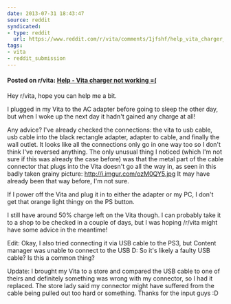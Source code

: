 ```yaml
---
date: 2013-07-31 18:43:47
source: reddit
syndicated:
- type: reddit
  url: https://www.reddit.com/r/vita/comments/1jfshf/help_vita_charger_not_working/
tags:
- vita
- reddit_submission
---
```


#### Posted on r/vita: [Help - Vita charger not working =(](https://reddit.com/r/vita/comments/1jfshf/help_vita_charger_not_working/)

Hey r/vita, hope you can help me a bit.

I plugged in my Vita to the AC adapter before going to sleep the other day, but when I woke up the next day it hadn't gained any charge at all! 

Any advice? I've already checked the connections: the vita to usb cable, usb cable into the black rectangle adapter, adapter to cable, and finally the wall outlet. It looks like all the connections only go in one way too so I don't think I've reversed anything. The only unusual thing I noticed (which I'm not sure if this was already the case before) was that the metal part of the cable connector that plugs into the Vita doesn't go all the way in, as seen in this badly taken grainy picture: http://i.imgur.com/ozM0QY5.jpg It may have already been that way before, I'm not sure.

If I power off the Vita and plug it in to either the adapter or my PC, I don't get that orange light thingy on the PS button.

I still have around 50% charge left on the Vita though. I can probably take it to a shop to be checked in a couple of days, but I was hoping /r/vita might have some advice in the meantime!

Edit: Okay, I also tried connecting it via USB cable to the PS3, but Content manager was unable to connect to the USB D: So it's likely a faulty USB cable? Is this a common thing?

Update: I brought my Vita to a store and compared the USB cable to one of theirs and definitely something was wrong with my connector, so I had it replaced. The store lady said my connector might have suffered from the cable being pulled out too hard or something. Thanks for the input guys :D